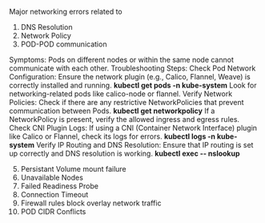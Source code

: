 Major networking errors related to

1. DNS Resolution
2. Network Policy
3. POD-POD communication
   
Symptoms:
Pods on different nodes or within the same node cannot communicate with each other.
Troubleshooting Steps:
Check Pod Network Configuration: Ensure the network plugin (e.g., Calico, Flannel, Weave) is correctly installed and running.
**kubectl get pods -n kube-system**
Look for networking-related pods like calico-node or flannel. Verify Network Policies: Check if there are any restrictive NetworkPolicies that prevent communication between Pods.
**kubectl get networkpolicy**
If a NetworkPolicy is present, verify the allowed ingress and egress rules.
Check CNI Plugin Logs: If using a CNI (Container Network Interface) plugin like Calico or Flannel, check its logs for errors.
**kubectl logs <cni-pod-name> -n kube-system**
Verify IP Routing and DNS Resolution: Ensure that IP routing is set up correctly and DNS resolution is working.
**kubectl exec <pod-name> -- nslookup <other-pod-name>**


5. Persistant Volume mount failure
6. Unavailable Nodes
7. Failed Readiness Probe
8. Connection Timeout
9. Firewall rules block overlay network traffic
10. POD CIDR Conflicts
